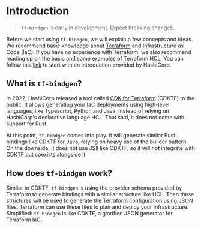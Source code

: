 # Introduction

> `tf-bindgen` is early in development. Expect breaking changes.

Before we start using `tf-bindgen`, we will explain a few concepts and ideas. We recommend basic knowledge about [Terraform](https://www.terraform.io/) and Infrastructure as Code (IaC). If you have no experience with Terraform, we also recommend reading up on the basic and some examples of Terraform HCL.
You can follow this [link](https://developer.hashicorp.com/terraform/intro) to start with an introduction provided by HashiCorp.

## What is `tf-bindgen`?

In 2022, HashiCorp released a tool called [CDK for Terraform](https://developer.hashicorp.com/terraform/cdktf) (CDKTF) to the public. It allows generating your IaC deployments using high-level languages, like Typescript, Python and Java, instead of relying on HashiCorp's declarative language HCL. That said, it does not come with support for Rust.

At this point, `tf-bindgen` comes into play. It will generate similar Rust bindings like CDKTF for Java, relying on heavy use of the builder pattern. On the downside, it does not use JSII like CDKTF, so it will _not_ integrate with CDKTF but coexists alongside it.

## How does `tf-bindgen` work?

Similar to CDKTF, `tf-bindgen` is using the provider schema provided by Terraform to generate bindings with a similar structure like HCL. Then these structures will be used to generate the Terraform configuration using JSON files. Terraform can use these files to plan and deploy your infrastructure. Simplified: `tf-bindgen` is like CDKTF, a glorified JSON generator for Terraform IaC.
